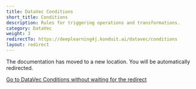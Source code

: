 ```yaml
---
title: DataVec Conditions
short_title: Conditions
description: Rules for triggering operations and transformations.
category: DataVec
weight: 3
redirectTo: https://deeplearning4j.konduit.ai/datavec/conditions
layout: redirect
---
```


The documentation has moved to a new location. You will be automatically redirected.
            
[Go to DataVec Conditions without waiting for the redirect](https://deeplearning4j.konduit.ai/datavec/conditions)

        
